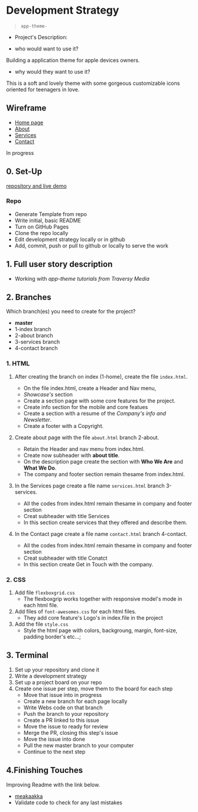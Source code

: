 # Development Strategy

> `app-theme-`

- Project's Description:

- who would want to use it?

Building a application theme for apple devices owners.

- why would they want to use it?

This is a soft and lovely theme with some gorgeous customizable icons oriented for teenagers in love.

## Wireframe

- [Home page](https://wireframe.cc/Amd3DJ)
- [About](https://wireframe.cc/kGalXV)
- [Services](https://wireframe.cc/z3znq7)
- [Contact](https://wireframe.cc/T9j2qt)

In progress

## 0. Set-Up

[repository and live demo](https://brainketunze.github.io/app-theme-/)

### Repo

  - Generate Template from repo
  - Write initial, basic README
  - Turn on GitHub Pages
  - Clone the repo locally
  - Edit development strategy locally or in github
  - Add, commit, push or pull to github or locally to serve the work

## 1. Full user story description

- Working with _app-theme tutorials from Traversy Media_

## 2. Branches

Which branch(es) you need to create for the project?

- **master** 
- 1-index branch  
- 2-about branch  
- 3-services branch
- 4-contact branch

### 1. HTML

1. After creating the branch on index (1-home), create the file `index.html`.

   - On the file index.html, create a Header and Nav menu,
   - _Showcase's_ section
   - Create a section page with some core features for the project.
   - Create info section for the mobile and core featues
   - Create a section with a resume of the _Company's info and Newsletter_.
   - Create a footer with a Copyright.

2. Create about page with the file `about.html` branch 2-about.

   - Retain the Header and nav menu from index.html.
   - Create now subheader with **about title**.
   - On the description page create the section with **Who We Are** and **What We Do**.
   - The company and footer section remain thesame from index.html.

3. In the Services page create a file name `services.html` branch 3-services.

   - All the codes from index.html remain thesame in company and footer section
   - Creat subheader with title Services
   - In this section create services that they offered and describe them.

4. In the Contact page create a file name `contact.html` branch 4-contact.

   - All the codes from index.html remain thesame in company and footer section
   - Creat subheader with title Conatct
   - In this section create Get in Touch with the company.

### 2. CSS

1. Add file `flexboxgrid.css`
   - The flexboxgrip works together with responsive model's mode in each html file.
2. Add files of `font-awesomes.css` for each html files.
   - They add core feature's Logo's in index.file in the project
3. Add the file `style.css`
   - Style the html page with colors, backgroung, margin, font-size, padding border's etc...;
  
## 3. Terminal

1. Set up your repository and clone it
2. Write a development strategy
3. Set up a project board on your repo
4. Create one issue per step, move them to the board
   for each step
   - Move that issue into in progress
   - Create a new branch for each page locally
   - Write Webs code on that branch
   - Push the branch to your repository
   - Create a PR linked to this issue
   - Move the issue to ready for review
   - Merge the PR, closing this step's issue
   - Move the issue into done
   - Pull the new master branch to your computer
   - Continue to the next step

## 4.Finishing Touches

Improving Readme with the link below.

- [meakaakka](https://medium.com/@meakaakka/a-beginners-guide-to-writing-a-kickass-readme-7ac01da88ab3)
- Validate code to check for any last mistakes
